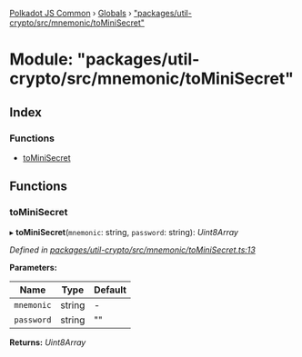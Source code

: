 [Polkadot JS Common](../README.md) › [Globals](../globals.md) › ["packages/util-crypto/src/mnemonic/toMiniSecret"](_packages_util_crypto_src_mnemonic_tominisecret_.md)

# Module: "packages/util-crypto/src/mnemonic/toMiniSecret"

## Index

### Functions

* [toMiniSecret](_packages_util_crypto_src_mnemonic_tominisecret_.md#tominisecret)

## Functions

###  toMiniSecret

▸ **toMiniSecret**(`mnemonic`: string, `password`: string): *Uint8Array*

*Defined in [packages/util-crypto/src/mnemonic/toMiniSecret.ts:13](https://github.com/polkadot-js/common/blob/3b383b97/packages/util-crypto/src/mnemonic/toMiniSecret.ts#L13)*

**Parameters:**

Name | Type | Default |
------ | ------ | ------ |
`mnemonic` | string | - |
`password` | string | "" |

**Returns:** *Uint8Array*
